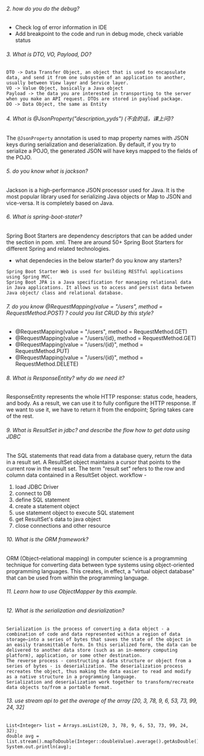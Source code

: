 ###### 2. how do you do the debug?
- Check log of error information in IDE
- Add breakpoint to the code and run in debug mode, check variable status

###### 3. What is DTO, VO, Payload, DO?
```
DTO -> Data Transfer Object, an object that is used to encapsulate data, and send it from one subsystem of an application to another, usually between View layer and Service layer.
VO -> Value Object, basically a Java object
Payload -> the data you are interested in transporting to the server when you make an API request. DTOs are stored in payload package. 
DO -> Data Object, the same as Entity
```

###### 4. What is @JsonProperty("description_yyds") (不会的话，课上问)?
The ``@JsonProperty`` annotation is used to map property names with JSON keys during serialization and deserialization. By default, if you try to serialize a POJO, the generated JSON will have keys mapped to the fields of the POJO.

###### 5. do you know what is jackson?
Jackson is a high-performance JSON processor used for Java. It is the most popular library used for serializing Java objects or Map to JSON and vice-versa. It is completely based on Java. 

###### 6. What is spring-boot-stater?
Spring Boot Starters are dependency descriptors that can be added under the <dependencies> section in pom. xml. There are around 50+ Spring Boot Starters for different Spring and related technologies. 

- what dependecies in the below starter? do you know any starters?
```
Spring Boot Starter Web is used for building RESTful applications using Spring MVC.
Spring Boot JPA is a Java specification for managing relational data in Java applications. It allows us to access and persist data between Java object/ class and relational database.
  ```

###### 7. do you know @RequestMapping(value = "/users", method = RequestMethod.POST) ? could you list CRUD by this style?
- @RequestMapping(value = "/users", method = RequestMethod.GET)
- @RequestMapping(value = "/users/{id}, method = RequestMethod.GET)
- @RequestMapping(value = "/users/{id}", method = RequestMethod.PUT)
- @RequestMapping(value = "/users/{id}", method = RequestMethod.DELETE)

###### 8. What is ResponseEntity? why do we need it?
ResponseEntity represents the whole HTTP response: status code, headers, and body. As a result, we can use it to fully configure the HTTP response. If we want to use it, we have to return it from the endpoint; Spring takes care of the rest. 

###### 9. What is ResultSet in jdbc? and describe the flow how to get data using JDBC
The SQL statements that read data from a database query, return the data in a result set. A ResultSet object maintains a cursor that points to the current row in the result set. The term "result set" refers to the row and column data contained in a ResultSet object.
workflow - 
1. load JDBC Driver
2. connect to DB
3. define SQL statement
4. create a statement object
5. use statement object to execute SQL statement
6. get ResultSet's data to java object
7. close connections and other resource

###### 10. What is the ORM framework?
ORM (Object–relational mapping) in computer science is a programming technique for converting data between type systems using object-oriented programming languages. This creates, in effect, a "virtual object database" that can be used from within the programming language.

###### 11. Learn how to use ObjectMapper by this example.

###### 12. What is the serialization and desrialization?
  ````
Serialization is the process of converting a data object - a combination of code and data represented within a region of data storage—into a series of bytes that saves the state of the object in an easily transmittable form. In this serialized form, the data can be delivered to another data store (such as an in-memory computing platform), application, or some other destination.
The reverse process - constructing a data structure or object from a series of bytes - is deserialization. The deserialization process recreates the object, thus making the data easier to read and modify as a native structure in a programming language.
Serialization and deserialization work together to transform/recreate data objects to/from a portable format.
  ````

###### 13. use stream api to get the average of the array [20, 3, 78, 9, 6, 53, 73, 99, 24, 32]
  ```
List<Integer> list = Arrays.asList(20, 3, 78, 9, 6, 53, 73, 99, 24, 32);
double avg = list.stream().mapToDouble(Integer::doubleValue).average().getAsDouble();
System.out.println(avg);
  ```
